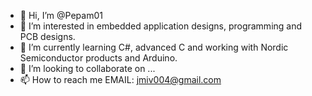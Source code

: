 - 👋 Hi, I’m @Pepam01
- 👀 I’m interested in embedded application designs, programming and PCB designs. 
- 🌱 I’m currently learning C#, advanced C and working with Nordic Semiconductor products and Arduino.
- 💞️ I’m looking to collaborate on ...
- 📫 How to reach me EMAIL: jmiv004@gmail.com

<!---
Pepam01/Pepam01 is a ✨ special ✨ repository because its `README.md` (this file) appears on your GitHub profile.
You can click the Preview link to take a look at your changes.
--->
